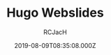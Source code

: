 ---
title: Hugo Webslides
github: https://github.com/RCJacH/hugo-webslides
demo: https://rcjach.github.io/hugo-webslides/#slide=1
author: RCJacH
ssg:
  - Hugo
cms:
  - Markdown
date: 2019-08-09T08:35:08.000Z
description: This is a Hugo template to create WebSlides presentation using markdown.
draft: true
publish_date: '2019-08-09T08:35:08Z'
update_date: '2022-02-23T15:47:33Z'
github_star: 111
github_fork: 37
---